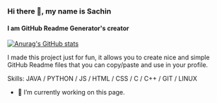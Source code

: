 ### Hi there 👋, my name is Sachin
#### I am GitHub Readme Generator's creator
[![Anurag's GitHub stats](https://github-readme-stats.vercel.app/api?username=sachinsindhe)](https://github.com/anuraghazra/github-readme-stats)

I made this project just for fun, it allows you to create nice and simple GitHub Readme files that you can copy/paste and use in your profile.

Skills: JAVA / PYTHON / JS / HTML / CSS / C / C++ / GIT / LINUX

- 🔭 I’m currently working on this page. 




